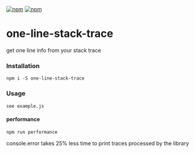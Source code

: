 [![npm](https://img.shields.io/npm/v/one-line-stack-trace.svg?maxAge=2592000?style=flat-square)](https://www.npmjs.com/package/one-line-stack-trace)
[![npm](https://img.shields.io/npm/dt/one-line-stack-trace.svg?maxAge=2592000?style=flat-square)](https://www.npmjs.com/package/one-line-stack-trace)
# one-line-stack-trace
get one line info from your stack trace
### Installation
    npm i -S one-line-stack-trace
### Usage
    see example.js
#### performance
    npm run performance

console.error takes 25% less time to print traces processed by the library
